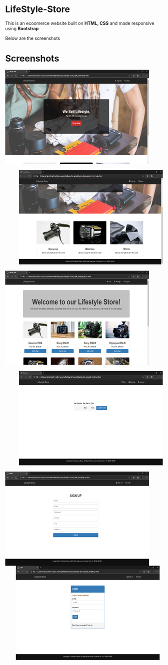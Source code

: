 # LifeStyle-Store

This is an ecoomerce website built on <strong>HTML, CSS</strong> and made responsive using <strong>Bootstrap</strong>

Below are the screenshots 
# Screenshots
<img align="left" width="460" height="300" src="Screenshots/Image1.png"     alt="Image 1"     style=" padding-bottom: 20px; " />
<img align="right"width="460" height="300" src="Screenshots/Image2.png"     alt="Image 2"     style=" padding-bottom: 20px; " />

<img align="left" width="460" height="300" src="Screenshots/Image3.png"     alt="Image 3"     style=" padding-bottom: 20px; " />
<img align="right" width="460" height="300" src="Screenshots/Image4.png"     alt="Image 4"     style=" padding-bottom: 20px; " />

<img align="left" width="460" height="300" src="Screenshots/Image5.png"     alt="Image 5"     style=" margin-right: 10px; " />
<img align="right" width="460" height="300" src="Screenshots/Image6.png"     alt="Image 6"     style=" margin-right: 10px;" />

